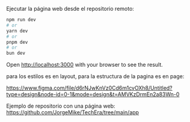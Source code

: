 Ejecutar la página web desde el repositorio remoto:

```bash
npm run dev
# or
yarn dev
# or
pnpm dev
# or
bun dev
```

Open [http://localhost:3000](http://localhost:3000) with your browser to see the result.

para los estilos es en layout, para la estructura de la pagina es en page:



https://www.figma.com/file/d6rNJwKnVz0Cd6m1cvOXh8/Untitled?type=design&node-id=0-1&mode=design&t=AMVKzDrmEn2a83Wn-0


Ejemplo de repositorio con una página web:
https://github.com/JorgeMike/TechEra/tree/main/app
